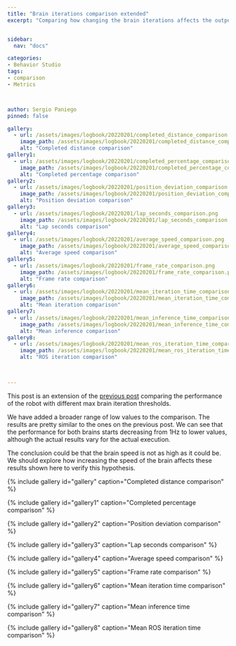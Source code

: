 ```yaml
---
title: "Brain iterations comparison extended"
excerpt: "Comparing how changing the brain iterations affects the output"


sidebar:
  nav: "docs"

categories:
- Behavior Studio
tags:
- comparison
- Metrics



author: Sergio Paniego
pinned: false

gallery:
  - url: /assets/images/logbook/20220201/completed_distance_comparison.png
    image_path: /assets/images/logbook/20220201/completed_distance_comparison.png
    alt: "Completed distance comparison"
gallery1:
  - url: /assets/images/logbook/20220201/completed_percentage_comparison.png
    image_path: /assets/images/logbook/20220201/completed_percentage_comparison.png
    alt: "Completed percentage comparison"
gallery2:
  - url: /assets/images/logbook/20220201/position_deviation_comparison.png
    image_path: /assets/images/logbook/20220201/position_deviation_comparison.png
    alt: "Position deviation comparison"
gallery3:
  - url: /assets/images/logbook/20220201/lap_seconds_comparison.png
    image_path: /assets/images/logbook/20220201/lap_seconds_comparison.png
    alt: "Lap seconds comparison"
gallery4:
  - url: /assets/images/logbook/20220201/average_speed_comparison.png
    image_path: /assets/images/logbook/20220201/average_speed_comparison.png
    alt: "Average speed comparison"    
gallery5:
  - url: /assets/images/logbook/20220201/frame_rate_comparison.png
    image_path: /assets/images/logbook/20220201/frame_rate_comparison.png
    alt: "Frame rate comparison"
gallery6:
  - url: /assets/images/logbook/20220201/mean_iteration_time_comparison.png
    image_path: /assets/images/logbook/20220201/mean_iteration_time_comparison.png
    alt: "Mean iteration comparison"
gallery7:
  - url: /assets/images/logbook/20220201/mean_inference_time_comparison.png
    image_path: /assets/images/logbook/20220201/mean_inference_time_comparison.png
    alt: "Mean inference comparison"
gallery8:
  - url: /assets/images/logbook/20220201/mean_ros_iteration_time_comparison.png
    image_path: /assets/images/logbook/20220201/mean_ros_iteration_time_comparison.png
    alt: "ROS iteration comparison"
  


---
```


This post is an extension of the [previous post](../brain-iterations-comparison/) comparing the performance of the robot with different max brain iteration thresholds. 

We have added a broader range of low values to the comparison. The results are pretty similar to the ones on the previous post. We can see that the performance for both
brains starts decreasing from 1Hz to lower values, although the actual results vary for the actual execution.

The conclusion could be that the brain speed is not as high as it could be. We should explore how increasing the speed of the brain affects these results shown here to verify this hypothesis.

{% include gallery id="gallery" caption="Completed distance comparison" %}

{% include gallery id="gallery1" caption="Completed percentage comparison" %}

{% include gallery id="gallery2" caption="Position deviation comparison" %}

{% include gallery id="gallery3" caption="Lap seconds comparison" %}

{% include gallery id="gallery4" caption="Average speed comparison" %}

{% include gallery id="gallery5" caption="Frame rate comparison" %}

{% include gallery id="gallery6" caption="Mean iteration time comparison" %}

{% include gallery id="gallery7" caption="Mean inference time comparison" %}

{% include gallery id="gallery8" caption="Mean ROS iteration time comparison" %}